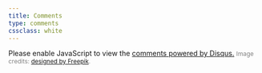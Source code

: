 ```yaml
---
title: Comments
type: comments
cssclass: white
---
```


<script>
	var disqus_config = function () {
	this.page.url = "http://questionsforinterviewer.com/questions-to-ask-interviewer/chapter-1";  // Replace PAGE_URL with your page's canonical URL variable
	this.page.identifier = "questions-to-ask-ch1"; // Replace PAGE_IDENTIFIER with your page's unique identifier variable
	};

	(function() { // DON'T EDIT BELOW THIS LINE
	var d = document, s = d.createElement('script');
	s.src = 'https://questionsforinterviewer.disqus.com/embed.js';
	s.setAttribute('data-timestamp', +new Date());
	(d.head || d.body).appendChild(s);
	})();
</script>
<noscript>Please enable JavaScript to view the <a href="https://disqus.com/?ref_noscript">comments powered by Disqus.</a></noscript>
<span style="font-size: 12px; color: grey;">Image credits: <a href="http://www.freepik.com" target="_blank">designed by Freepik</a>.</span>